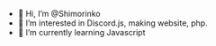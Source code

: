 - 👋 Hi, I’m @Shimorinko
- 👀 I’m interested in Discord.js, making website, php.
- 🌱 I’m currently learning Javascript
